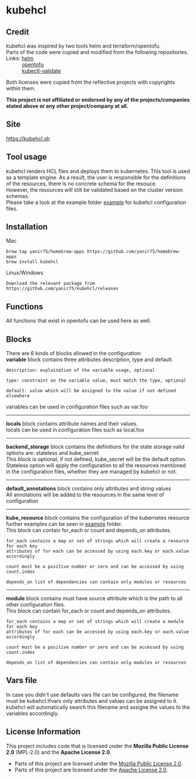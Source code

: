 
# kubehcl

## Credit
kubehcl was inspired by two tools helm and terraform/opentofu.  
Parts of the code were copied and modified from the following repositories.   
Links: [helm](https://github.com/helm/helm)  
&nbsp; &nbsp; &nbsp; &nbsp; &nbsp; &nbsp;[opentofu](https://github.com/opentofu/opentofu)  
&nbsp; &nbsp; &nbsp; &nbsp; &nbsp; &nbsp;[kubectl-validate](https://github.com/kubernetes-sigs/kubectl-validate)  

  
Both licenses were copied from the reflective projects with copyrights within them.  

**This project is not affiliated or endorsed by any of the projects/companies stated above or any other project/company at all.**

## Site
https://kubehcl.sh
## Tool usage
kubehcl renders HCL files and deploys them to kubernetes. 
This tool is used as a template engine. As a result, the user is responsible for the definitions of the resources, there is no concrete schema for the resouce.  
However, the resources will still be validated based on the cluster version schemas.    
Please take a look at the example folder [example](/example/) for kubehcl configuration files.  

## Installation
Mac  
```
brew tap yanir75/homebrew-apps https://github.com/yanir75/homebrew-apps  
brew install kubehcl  
```  
  
Linux/Windows  
```
Download the relevant package from https://github.com/yanir75/kubehcl/releases
```

## Functions
All functions that exist in opentofu can be used here as well.  

## Blocks
There are 6 kinds of blocks allowed in the configuration:   
**variable** block contains three attributes description, type and default.  
```
description: explaination of the variable usage, optional
```  
```
type: constraint on the variable value, must match the type, optional
```  
```
default: value which will be assigned to the value if not defined elsewhere
```
variables can be used in configuration files such as var.foo

---
**locals** block contains attribute names and their values.  
locals can be used in configuration files such as local.foo  

---  
**backend_storage** block contains the definitions for the state storage valid options are: stateless and kube_secret.  
This block is optional, if not defined, kube_secret will be the default option.  
Stateless option will apply the configuration to all the resources mentioned in the configuration files, whether they are managed by kubehcl or not.  

---
**default_annotations** block contains only attributes and string values  
All annotations will be added to the resources in the same level of configuration

---
**kube_resource** block contains the configuration of the kubernetes resource further examples can be seen in [example](/example) folder.  
This block can contain for_each or count and depends_on attributes.
```
for_each contains a map or set of strings which will create a resource for each key
attributes of for each can be accessed by using each.key or each.value accordingly
```
```
count must be a positive number or zero and can be accessed by using count.index
```
```
depends_on list of dependencies can contain only modules or resources
```
---
**module** block contains must have source attribute which is the path to all other configuration files.  
This block can contain for_each or count and depends_on attributes.
```
for_each contains a map or set of strings which will create a module for each key
attributes of for each can be accessed by using each.key or each.value accordingly
```
```
count must be a positive number or zero and can be accessed by using count.index
```
```
depends_on list of dependencies can contain only modules or resources
```

## Vars file
In case you didn't use defaults vars file can be configured, the filename must be kubehcl.tfvars only attributes and values can be assigned to it.  
kubehcl will automatically search this filename and assigne the values to the variables accordingly.
## License Information

This project includes code that is licensed under the **Mozilla Public License 2.0** (MPL-2.0) and the **Apache License 2.0**.

- Parts of this project are licensed under the [Mozilla Public License 2.0](https://www.mozilla.org/en-US/MPL/2.0/).
- Parts of this project are licensed under the [Apache License 2.0](https://www.apache.org/licenses/LICENSE-2.0).